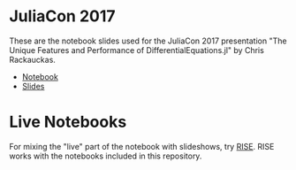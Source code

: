 # JuliaCon 2017

These are the notebook slides used for the JuliaCon 2017 presentation "The Unique Features and Performance of DifferentialEquations.jl" by Chris Rackauckas.

- [Notebook](http://nbviewer.jupyter.org/github/JuliaDiffEq/JuliaCon2017/blob/master/Notebooks/DiffEqJuliaCon2017.ipynb)
- [Slides](http://nbviewer.jupyter.org/format/slides/github/JuliaDiffEq/JuliaCon2017/blob/master/Notebooks/DiffEqJuliaCon2017.ipynb)

# Live Notebooks

For mixing the "live" part of the notebook with slideshows, try [RISE](https://github.com/damianavila/RISE).
RISE works with the notebooks included in this repository.
